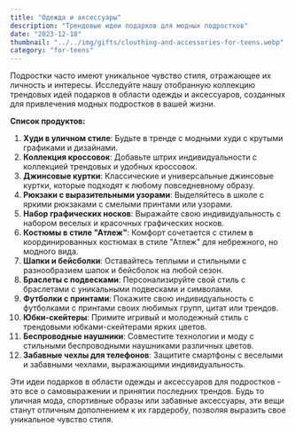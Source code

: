 ```yaml
---
title: "Одежда и аксессуары"
description: "Трендовые идеи подарков для модных подростков"
date: "2023-12-18"
thumbnail: "../../img/gifts/clouthing-and-accessories-for-teens.webp"
category: "for-teens"
---
```


Подростки часто имеют уникальное чувство стиля, отражающее их личность и интересы. Исследуйте нашу отобранную коллекцию трендовых идей подарков в области одежды и аксессуаров, созданных для привлечения модных подростков в вашей жизни.

**Список продуктов:**
1. **Худи в уличном стиле**: Будьте в тренде с модными худи с крутыми графиками и дизайнами.
2. **Коллекция кроссовок**: Добавьте штрих индивидуальности с коллекцией трендовых и удобных кроссовок.
3. **Джинсовые куртки**: Классические и универсальные джинсовые куртки, которые подходят к любому повседневному образу.
4. **Рюкзаки с выразительными узорами**: Выделяйтесь в школе с яркими рюкзаками с смелыми принтами или узорами.
5. **Набор графических носков**: Выражайте свою индивидуальность с набором веселых и красочных графических носков.
6. **Костюмы в стиле "Атлеж"**: Комфорт сочетается с стилем в координированных костюмах в стиле "Атлеж" для небрежного, но модного вида.
7. **Шапки и бейсболки**: Оставайтесь теплыми и стильными с разнообразием шапок и бейсболок на любой сезон.
8. **Браслеты с подвесками**: Персонализируйте свой стиль с браслетами с уникальными подвесками и символами.
9. **Футболки с принтами**: Покажите свою индивидуальность с футболками с принтами своих любимых групп, цитат или трендов.
10. **Юбки-скейтеры**: Примите игривый и молодежный стиль с трендовыми юбками-скейтерами ярких цветов.
11. **Беспроводные наушники**: Совместите технологии и моду с стильными беспроводными наушниками различных цветов.
12. **Забавные чехлы для телефонов**: Защитите смартфоны с веселыми и забавными чехлами, выражающими индивидуальность.

Эти идеи подарков в области одежды и аксессуаров для подростков - это все о самовыражении и принятии последних трендов. Будь то уличная мода, спортивные образы или забавные аксессуары, эти вещи станут отличным дополнением к их гардеробу, позволяя выразить свое уникальное чувство стиля.
